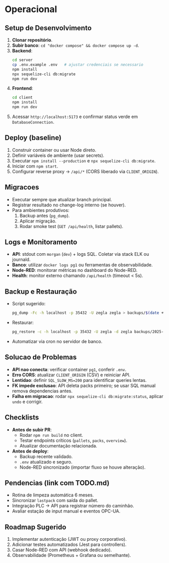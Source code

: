 # Operacional

## Setup de Desenvolvimento
1. **Clonar repositório**.
2. **Subir banco**: `cd "docker compose" && docker compose up -d`.
3. **Backend**:
   ```bash
   cd server
   cp .env.example .env   # ajustar credenciais se necessario
   npm install
   npx sequelize-cli db:migrate
   npm run dev
   ```
4. **Frontend**:
   ```bash
   cd client
   npm install
   npm run dev
   ```
5. Acessar `http://localhost:5173` e confirmar status verde em `DatabaseConnection`.

## Deploy (baseline)
1. Construir container ou usar Node direto.
2. Definir variáveis de ambiente (usar secrets).
3. Executar `npm install --production` e `npx sequelize-cli db:migrate`.
4. Iniciar com `npm start`.
5. Configurar reverse proxy -> `/api/*` (CORS liberado via `CLIENT_ORIGIN`).

## Migracoes
- Executar sempre que atualizar branch principal.
- Registrar resultado no change-log interno (se houver).
- Para ambientes produtivos:
  1. Backup antes (`pg_dump`).
  2. Aplicar migração.
  3. Rodar smoke test (`GET /api/health`, listar pallets).

## Logs e Monitoramento
- **API**: stdout com `morgan` (`dev`) + logs SQL. Coletar via stack ELK ou journald.
- **Banco**: utilizar `docker logs pg1` ou ferramentas de observabilidade.
- **Node-RED**: monitorar métricas no dashboard do Node-RED.
- **Health**: monitor externo chamando `/api/health` (timeout < 5s).

## Backup e Restauração
- Script sugerido:
  ```bash
  pg_dump -Fc -h localhost -p 35432 -U zegla zegla > backups/$(date +%F).dump
  ```
- Restaurar:
  ```bash
  pg_restore -c -h localhost -p 35432 -U zegla -d zegla backups/2025-10-22.dump
  ```
- Automatizar via cron no servidor de banco.

## Solucao de Problemas
- **API nao conecta**: verificar container `pg1`, conferir `.env`.
- **Erro CORS**: atualizar `CLIENT_ORIGIN` (CSV) e reiniciar API.
- **Lentidao**: definir `SQL_SLOW_MS=200` para identificar queries lentas.
- **FK impede exclusao**: API deleta packs primeiro; se usar SQL manual remova dependencias antes.
- **Falha em migracao**: rodar `npx sequelize-cli db:migrate:status`, aplicar `undo` e corrigir.

## Checklists
- **Antes de subir PR**:
  - Rodar `npm run build` no client.
  - Testar endpoints críticos (`pallets`, `packs`, `overview`).
  - Atualizar documentação relacionada.
- **Antes de deploy**:
  - Backup recente validado.
  - `.env` atualizado e seguro.
  - Node-RED sincronizado (importar fluxo se houve alteração).

## Pendencias (link com TODO.md)
- Rotina de limpeza automática 6 meses.
- Sincronizar `lastpack` com saída do pallet.
- Integração PLC → API para registrar número do caminhão.
- Avaliar estação de input manual e eventos OPC-UA.

## Roadmap Sugerido
1. Implementar autenticação (JWT ou proxy corporativo).
2. Adicionar testes automatizados (Jest para controllers).
3. Casar Node-RED com API (webhook dedicado).
4. Observabilidade (Prometheus + Grafana ou semelhante).
